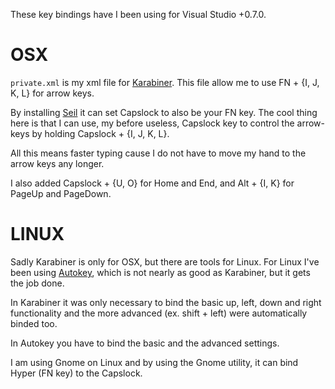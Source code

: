 These key bindings have I been using for Visual Studio +0.7.0.

OSX
===
`private.xml` is my xml file for [Karabiner](https://pqrs.org/osx/karabiner/). This file allow me to use FN + {I, J, K, L} for arrow keys.

By installing [Seil](https://pqrs.org/osx/karabiner/seil.html.en) it can set Capslock to also be your FN key. The cool thing here is that I can use, my before useless, Capslock key to control the arrow-keys by holding Capslock + {I, J, K, L}.

All this means faster typing cause I do not have to move my hand to the arrow keys any longer.

I also added Capslock + {U, O} for Home and End, and Alt + {I, K} for PageUp and PageDown.

LINUX
=====
Sadly Karabiner is only for OSX, but there are tools for Linux.
For Linux I've been using [Autokey](https://apps.ubuntu.com/cat/applications/precise/autokey-gtk/), which is not nearly as good as Karabiner, but it gets the job done.

In Karabiner it was only necessary to bind the basic up, left, down and right functionality and the more advanced (ex. shift + left) were automatically binded too.

In Autokey you have to bind the basic and the advanced settings.

I am using Gnome on Linux and by using the Gnome utility, it can bind Hyper (FN key) to the Capslock.
